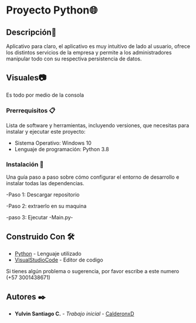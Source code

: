 # Proyecto Python🌐



## Descripción📖

Aplicativo para claro, el aplicativo es muy intuitivo de lado al usuario, ofrece los distintos servicios de la empresa y permite a los administradores manipular todo con su respectiva persistencia de datos.  

## Visuales📷

Es todo por medio de la consola

### Prerrequisitos 📋

Lista de software y herramientas, incluyendo versiones, que necesitas para instalar y ejecutar este proyecto:

- Sistema Operativo: Windows 10
- Lenguaje de programación: Python 3.8


### Instalación 🔧

Una guía paso a paso sobre cómo configurar el entorno de desarrollo e instalar todas las dependencias.

-Paso 1: Descargar repositorio

-Paso 2: extraerlo en su maquina

-paso 3: Ejecutar -Main.py-


## Construido Con 🛠️

- [Python](https://www.python.org) - Lenguaje utilizado
- [VisualStudioCode](https://code.visualstudio.com) - Editor de codigo


Si tienes algún problema o sugerencia, por favor escribe a este numero (+57 3001438671)


## Autores ✒️

- **Yulvin Santiago C.** - _Trabajo inicial_ - [CalderonxD](https://github.com/CalderonxD)

